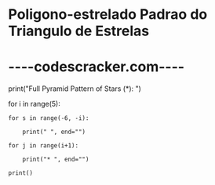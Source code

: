 # Poligono-estrelado Padrao do Triangulo de Estrelas


# ----codescracker.com----

print("Full Pyramid Pattern of Stars (*): ")

for i in range(5):

    for s in range(-6, -i):
    
        print(" ", end="")
        
    for j in range(i+1):
    
        print("* ", end="")
        
    print()
